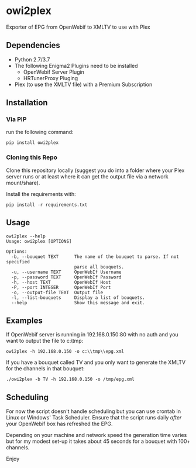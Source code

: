 # owi2plex
Exporter of EPG from OpenWebif to XMLTV to use with Plex

## Dependencies
* Python 2.7/3.7
* The following Enigma2 Plugins need to be installed 
  * OpenWebif Server Plugin
  * HRTunerProxy Pluging
* Plex (to use the XMLTV file) with a Premium Subscription

## Installation
### Via PIP
run the following command:

`pip install owi2plex`

### Cloning this Repo
Clone this repository locally (suggest you do into a folder where your Plex server runs or at least where it can get the output file via a network mount/share).

Install the requirements with:

`pip install -r requirements.txt`

## Usage
```
owi2plex --help
Usage: owi2plex [OPTIONS]

Options:
  -b, --bouquet TEXT      The name of the bouquet to parse. If not specified
                          parse all bouquets.
  -u, --username TEXT     OpenWebIf Username
  -p, --password TEXT     OpenWebIf Password
  -h, --host TEXT         OpenWebIf Host
  -P, --port INTEGER      OpenWebIf Port
  -o, --output-file TEXT  Output file
  -l, --list-bouquets     Display a list of bouquets.
  --help                  Show this message and exit.
```

## Examples

If OpenWebif server is running in 192.168.0.150:80 with no auth and you want to output the file to c:\tmp\:

`owi2plex -h 192.168.0.150 -o c:\\tmp\\epg.xml`

If you have a bouquet called TV and you only want to generate the XMLTV for the channels in that bouquet:

`./owi2plex -b TV -h 192.168.0.150 -o /tmp/epg.xml`

## Scheduling

For now the script doesn't handle scheduling but you can use crontab in Linux or Windows' Task Scheduler. Ensure that the script runs daily *after* your OpenWebif box has refreshed the EPG.

Depending on your machine and network speed the generation time varies but for my modest set-up it takes about 45 seconds for a bouquet with 100+ channels.

Enjoy